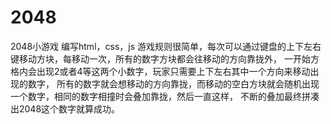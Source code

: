 # 2048
2048小游戏
编写html，css，js
游戏规则很简单，每次可以通过键盘的上下左右键移动方块，每移动一次，所有的数字方块都会往移动的方向靠拢外，
一开始方格内会出现2或者4等这两个小数字，玩家只需要上下左右其中一个方向来移动出现的数字，
所有的数字就会想移动的方向靠拢，而移动的空白方块就会随机出现一个数字，相同的数字相撞时会叠加靠拢，然后一直这样，
不断的叠加最终拼凑出2048这个数字就算成功。

